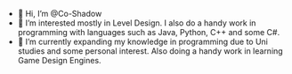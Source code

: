 - 👋 Hi, I’m @Co-Shadow
- 👀 I’m interested mostly in Level Design. I also do a handy work in programming with languages such as Java, Python, C++ and some C#.
- 🌱 I’m currently expanding my knowledge in programming due to Uni studies and some personal interest. Also doing a handy work in learning Game Design Engines.

<!---
Co-Shadow/Co-Shadow is a ✨ special ✨ repository because its `README.md` (this file) appears on your GitHub profile.
You can click the Preview link to take a look at your changes.
--->
